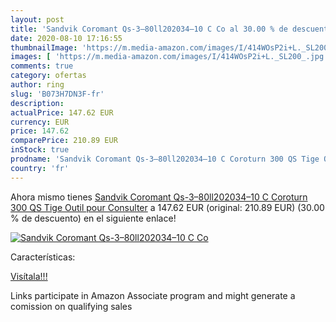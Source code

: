 ```yaml
---
layout: post
title: 'Sandvik Coromant Qs-3–80ll202034–10 C Co al 30.00 % de descuento'
date: 2020-08-10 17:16:55
thumbnailImage: 'https://m.media-amazon.com/images/I/414WOsP2i+L._SL200_.jpg'
images: [ 'https://m.media-amazon.com/images/I/414WOsP2i+L._SL200_.jpg' ]
comments: true
category: ofertas
author: ring
slug: 'B073H7DN3F-fr'
description:
actualPrice: 147.62 EUR
currency: EUR
price: 147.62
comparePrice: 210.89 EUR
inStock: true
prodname: 'Sandvik Coromant Qs-3–80ll202034–10 C Coroturn 300 QS Tige Outil pour Consulter'
country: 'fr'
---
```


Ahora mismo tienes [Sandvik Coromant Qs-3–80ll202034–10 C Coroturn 300 QS Tige Outil pour Consulter](https://www.amazon.fr/dp/B073H7DN3F/?tag=tolees0d-21) a 147.62 EUR (original: 210.89 EUR) (30.00 %  de descuento) en el siguiente enlace!

[![Sandvik Coromant Qs-3–80ll202034–10 C Co](https://m.media-amazon.com/images/I/414WOsP2i+L._SL200_.jpg)](https://www.amazon.fr/dp/B073H7DN3F/?tag=tolees0d-21)

Características:


[Visítala!!!](https://www.amazon.fr/dp/B073H7DN3F/?tag=tolees0d-21)

Links participate in Amazon Associate program and might generate a comission on qualifying sales
